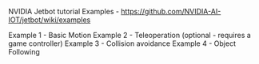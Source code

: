 NVIDIA Jetbot tutorial Examples - https://github.com/NVIDIA-AI-IOT/jetbot/wiki/examples

Example 1 - Basic Motion
Example 2 - Teleoperation (optional - requires a game controller) 
Example 3 - Collision avoidance
Example 4 - Object Following
